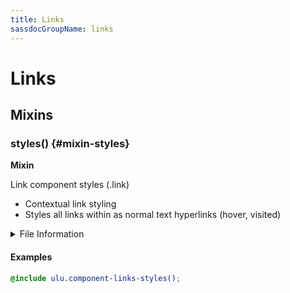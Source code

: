 ```yaml
---
title: Links
sassdocGroupName: links
---
```



# Links

<div class="type-large">



</div>



## Mixins




<div class="sassdoc-item-header">

###  styles() {#mixin-styles}

  <div class="sassdoc-item-header__labels">
    <span class="tag tag--primary"><strong>Mixin</strong></span>
  </div>

</div>

  

Link component styles (.link)
- Contextual link styling
- Styles all links within as normal text hyperlinks (hover, visited)
    
    


<details>
  <summary>File Information</summary>
  
- **File:** _links.scss
- **Group:** links
- **Type:** mixin
- **Lines (comments):** 8-12
- **Lines (code):** 14-34

</details>

    

#### Examples

      


``` scss
@include ulu.component-links-styles();
```
  

      
  
  
